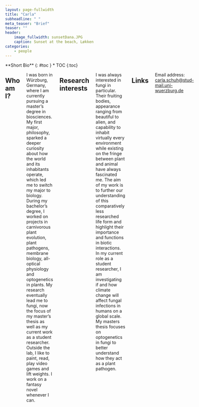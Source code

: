 ```yaml
---
layout: page-fullwidth
title: "Carla"
subheadline: " "
meta_teaser: "Brief"
teaser: ""
header:
    image_fullwidth: sunsetDana.JPG
    caption: Sunset at the beach, Løkken
categories:
    - people
---
```

<!--more-->

<div class="row">
<div class="medium-4 medium-push-8 columns" markdown="1">
<div class="panel radius" markdown="1">
**Short Bio**
{: #toc }
*  TOC
{:toc}
</div>
</div><!-- /.medium-4.columns -->



<div class="medium-8 medium-pull-4 columns" markdown="1">



## Who am I?

I was born in Würzburg, Germany, where I am currently pursuing a master’s degree in biosciences. My first major, philosophy, sparked a deeper curiosity about how the world and its inhabitants operate, which led me to switch my major to biology. 
During my bachelor’s degree, I worked on projects in carnivorous plant evolution, plant pathogens, membrane biology, all-optical physiology and optogenetics in plants. 
My research eventually lead me to fungi, now the focus of my master’s thesis as well as my current work as a student researcher.
Outside the lab, I like to paint, read, play video games and lift weights. I work on a fantasy novel whenever I can.

## Research interests

I was always interested in fungi in particular. Their fruiting bodies, appearance ranging from beautiful to alien, and capability to inhabit virtually every environment while existing on the fringe between plant and animal have always fascinated me. The aim of my work is to further our understanding of this comparatively less researched life form and highlight their importance and functions in biotic interactions.
In my current role as a student researcher, I am investigating if and how climate change will affect fungal infections in humans on a global scale. My masters thesis focuses on optogenetics in fungi to better understand how they act as a plant pathogen.




    
## Links

Email address: [carla.schuh@stud-mail.uni-wuerzburg.de](mailto:carla.schuh@stud-mail.uni-wuerzburg.de)
